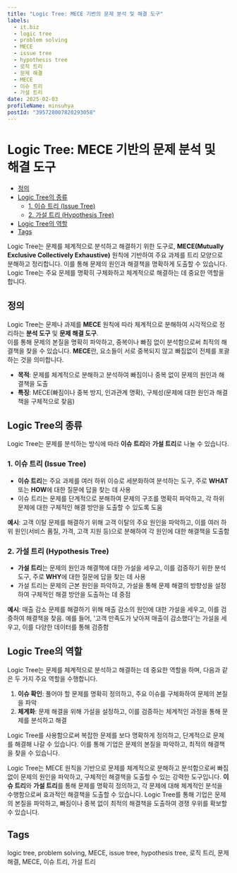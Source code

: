 ```yaml
---
title: "Logic Tree: MECE 기반의 문제 분석 및 해결 도구"
labels:
  - it.biz
  - logic tree
  - problem solving
  - MECE
  - issue tree
  - hypothesis tree
  - 로직 트리
  - 문제 해결
  - MECE
  - 이슈 트리
  - 가설 트리
date: 2025-02-03
profileName: minsuhya
postId: "395728007820293058"
---
```


# Logic Tree: MECE 기반의 문제 분석 및 해결 도구

<!-- mtoc-start -->

- [정의](#정의)
- [Logic Tree의 종류](#logic-tree의-종류)
  - [1. 이슈 트리 (Issue Tree)](#1-이슈-트리-issue-tree)
  - [2. 가설 트리 (Hypothesis Tree)](#2-가설-트리-hypothesis-tree)
- [Logic Tree의 역할](#logic-tree의-역할)
- [Tags](#tags)

<!-- mtoc-end -->

Logic Tree는 문제를 체계적으로 분석하고 해결하기 위한 도구로, **MECE(Mutually Exclusive Collectively Exhaustive)** 원칙에 기반하여 주요 과제를 트리 모양으로 분해하고 정리합니다. 이를 통해 문제의 원인과 해결책을 명확하게 도출할 수 있습니다. Logic Tree는 주요 문제를 명확히 구체화하고 체계적으로 해결하는 데 중요한 역할을 합니다.

## 정의

Logic Tree는 문제나 과제를 **MECE** 원칙에 따라 체계적으로 분해하여 시각적으로 정리하는 **분석 도구** 및 **문제 해결 도구**. \
이를 통해 문제의 본질을 명확히 파악하고, 중복이나 빠짐 없이 분석함으로써 최적의 해결책을 찾을 수 있습니다. **MECE**란, 요소들이 서로 중복되지 않고 빠짐없이 전체를 포괄하는 것을 의미합니다.

- **목적**: 문제를 체계적으로 분해하고 분석하여 빠짐이나 중복 없이 문제의 원인과 해결책을 도출
- **특징**: MECE(빠짐이나 중복 방지, 인과관계 명확), 구체성(문제에 대한 원인과 해결책을 구체적으로 찾음)

## Logic Tree의 종류

Logic Tree는 문제를 분석하는 방식에 따라 **이슈 트리**와 **가설 트리**로 나눌 수 있습니다.

### 1. 이슈 트리 (Issue Tree)

- **이슈 트리**는 주요 과제를 여러 하위 이슈로 세분화하여 분석하는 도구, 주로 **WHAT** 또는 **HOW**에 대한 질문에 답을 찾는 데 사용
- 이슈 트리는 문제를 단계적으로 분해하여 문제의 구조를 명확히 파악하고, 각 하위 문제에 대한 구체적인 해결 방안을 도출할 수 있도록 도움

**예시**: 고객 이탈 문제를 해결하기 위해 고객 이탈의 주요 원인을 파악하고, 이를 여러 하위 원인(서비스 품질, 가격, 고객 지원 등)으로 분해하여 각 원인에 대한 해결책을 도출함

### 2. 가설 트리 (Hypothesis Tree)

- **가설 트리**는 문제의 원인과 해결책에 대한 가설을 세우고, 이를 검증하기 위한 분석 도구, 주로 **WHY**에 대한 질문에 답을 찾는 데 사용
- 가설 트리는 문제의 근본 원인을 파악하고, 가설을 통해 문제 해결의 방향성을 설정하여 구체적인 해결 방안을 도출하는 데 중점

**예시**: 매출 감소 문제를 해결하기 위해 매출 감소의 원인에 대한 가설을 세우고, 이를 검증하여 해결책을 찾음. 예를 들어, '고객 만족도가 낮아져 매출이 감소했다'는 가설을 세우고, 이를 다양한 데이터를 통해 검증함

## Logic Tree의 역할

Logic Tree는 문제를 체계적으로 분석하고 해결하는 데 중요한 역할을 하며, 다음과 같은 두 가지 주요 역할을 수행합니다.

1. **이슈 확인**: 풀어야 할 문제를 명확히 정의하고, 주요 이슈를 구체화하여 문제의 본질을 파악
2. **체계화**: 문제 해결을 위해 가설을 설정하고, 이를 검증하는 체계적인 과정을 통해 문제를 분석하고 해결

Logic Tree를 사용함으로써 복잡한 문제를 보다 명확하게 정의하고, 단계적으로 문제를 해결해 나갈 수 있습니다. 이를 통해 기업은 문제의 본질을 파악하고, 최적의 해결책을 찾을 수 있습니다.

Logic Tree는 MECE 원칙을 기반으로 문제를 체계적으로 분해하고 분석함으로써 빠짐없이 문제의 원인을 파악하고, 구체적인 해결책을 도출할 수 있는 강력한 도구입니다. **이슈 트리**와 **가설 트리**를 통해 문제를 명확히 정의하고, 각 문제에 대해 체계적인 분석을 수행함으로써 효과적인 해결책을 도출할 수 있습니다. Logic Tree를 통해 기업은 문제의 본질을 파악하고, 빠짐이나 중복 없이 최적의 해결책을 도출하여 경쟁 우위를 확보할 수 있습니다.

## Tags

logic tree, problem solving, MECE, issue tree, hypothesis tree, 로직 트리, 문제 해결, MECE, 이슈 트리, 가설 트리
